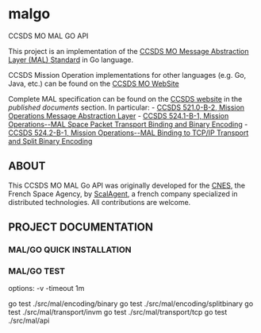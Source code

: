 # malgo
CCSDS MO MAL GO API

This project is an implementation of the [CCSDS MO Message Abstraction Layer (MAL) Standard](https://en.wikipedia.org/wiki/CCSDS_Mission_Operations) in Go language.

CCSDS Mission Operation implementations for other languages (e.g. Go, Java, etc.) can be found on the [CCSDS MO WebSite](http://ccsdsmo.github.io/)

Complete MAL specification can be found on the [CCSDS website](http://public.ccsds.org/publications/BlueBooks.aspx) in the *published documents* section.
In particular:
	- [CCSDS 521.0-B-2, Mission Operations Message Abstraction Layer](https://public.ccsds.org/Pubs/521x0b2e1.pdf)
	- [CCSDS 524.1-B-1, Mission Operations--MAL Space Packet Transport Binding and Binary Encoding](https://public.ccsds.org/Pubs/524x1b1.pdf)
	- [CCSDS 524.2-B-1, Mission Operations--MAL Binding to TCP/IP Transport and Split Binary Encoding](https://public.ccsds.org/Pubs/524x2b1.pdf)

## ABOUT

This CCSDS MO MAL Go API was originally developed for the [CNES](http://cnes.fr), the French Space Agency, by [ScalAgent](http://www.scalagent.com/en/), a french company specialized in distributed technologies. All contributions are welcome.

## PROJECT DOCUMENTATION

### MAL/GO QUICK INSTALLATION

### MAL/GO TEST

options: -v -timeout 1m

go test ./src/mal/encoding/binary
go test ./src/mal/encoding/splitbinary
go test ./src/mal/transport/invm
go test ./src/mal/transport/tcp
go test ./src/mal/api
